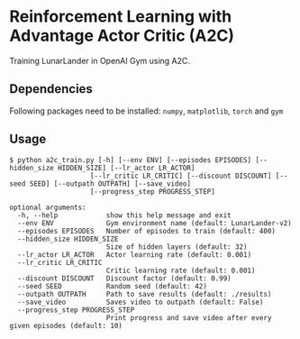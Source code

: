 # Reinforcement Learning with Advantage Actor Critic (A2C)

Training LunarLander in OpenAI Gym using A2C.

## Dependencies
Following packages need to be installed: `numpy`, `matplotlib`, `torch` and `gym`


## Usage
```
$ python a2c_train.py [-h] [--env ENV] [--episodes EPISODES] [--hidden_size HIDDEN_SIZE] [--lr_actor LR_ACTOR]
                    [--lr_critic LR_CRITIC] [--discount DISCOUNT] [--seed SEED] [--outpath OUTPATH] [--save_video]
                    [--progress_step PROGRESS_STEP]

optional arguments:
  -h, --help            show this help message and exit
  --env ENV             Gym environment name (default: LunarLander-v2)
  --episodes EPISODES   Number of episodes to train (default: 400)
  --hidden_size HIDDEN_SIZE
                        Size of hidden layers (default: 32)
  --lr_actor LR_ACTOR   Actor learning rate (default: 0.001)
  --lr_critic LR_CRITIC
                        Critic learning rate (default: 0.001)
  --discount DISCOUNT   Discount factor (default: 0.99)
  --seed SEED           Random seed (default: 42)
  --outpath OUTPATH     Path to save results (default: ./results)
  --save_video          Saves video to outpath (default: False)
  --progress_step PROGRESS_STEP
                        Print progress and save video after every given episodes (default: 10)
```